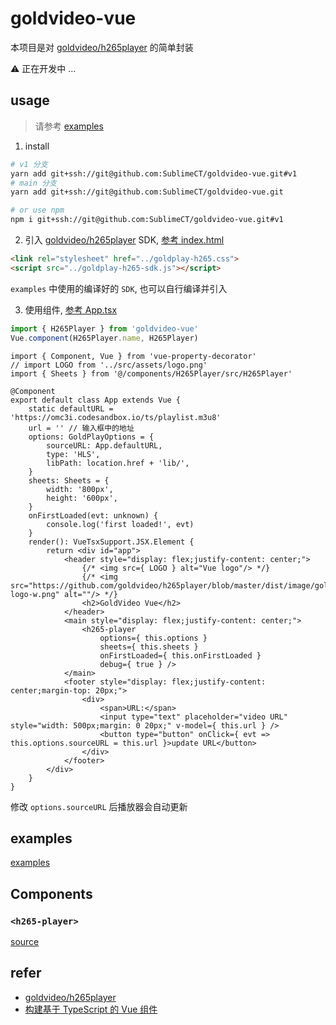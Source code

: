 # goldvideo-vue
本项目是对 [goldvideo/h265player](https://github.com/goldvideo/h265player) 的简单封装

⚠️ 正在开发中 ...

## usage
> 请参考 [examples](https://github.com/SublimeCT/goldvideo-vue/blob/main/examples/App.tsx)

1. install

```bash
# v1 分支
yarn add git+ssh://git@github.com:SublimeCT/goldvideo-vue.git#v1
# main 分支
yarn add git+ssh://git@github.com:SublimeCT/goldvideo-vue.git

# or use npm
npm i git+ssh://git@github.com:SublimeCT/goldvideo-vue.git#v1
```

2. 引入 [goldvideo/h265player](https://github.com/goldvideo/h265player) SDK, [参考 index.html](https://github.com/SublimeCT/goldvideo-vue/blob/main/public/index.html#L9)

```html
<link rel="stylesheet" href="../goldplay-h265.css">
<script src="../goldplay-h265-sdk.js"></script>
```

`examples` 中使用的编译好的 `SDK`, 也可以自行编译并引入

3. 使用组件, [参考 App.tsx](https://github.com/SublimeCT/goldvideo-vue/blob/main/examples/App.tsx)

```typescript
import { H265Player } from 'goldvideo-vue'
Vue.component(H265Player.name, H265Player)
```

```tsx
import { Component, Vue } from 'vue-property-decorator'
// import LOGO from '../src/assets/logo.png'
import { Sheets } from '@/components/H265Player/src/H265Player'

@Component
export default class App extends Vue {
    static defaultURL = 'https://omc3i.codesandbox.io/ts/playlist.m3u8'
    url = '' // 输入框中的地址
    options: GoldPlayOptions = {
        sourceURL: App.defaultURL,
        type: 'HLS',
        libPath: location.href + 'lib/',
    }
    sheets: Sheets = {
        width: '800px',
        height: '600px',
    }
    onFirstLoaded(evt: unknown) {
        console.log('first loaded!', evt)
    }
    render(): VueTsxSupport.JSX.Element {
        return <div id="app">
            <header style="display: flex;justify-content: center;">
                {/* <img src={ LOGO } alt="Vue logo"/> */}
                {/* <img src="https://github.com/goldvideo/h265player/blob/master/dist/image/goldvideo-logo-w.png" alt=""/> */}
                <h2>GoldVideo Vue</h2>
            </header>
            <main style="display: flex;justify-content: center;">
                <h265-player
                    options={ this.options }
                    sheets={ this.sheets }
                    onFirstLoaded={ this.onFirstLoaded }
                    debug={ true } />
            </main>
            <footer style="display: flex;justify-content: center;margin-top: 20px;">
                <div>
                    <span>URL:</span>
                    <input type="text" placeholder="video URL" style="width: 500px;margin: 0 20px;" v-model={ this.url } />
                    <button type="button" onClick={ evt => this.options.sourceURL = this.url }>update URL</button>
                </div>
            </footer>
        </div>
    }
}
```

修改 `options.sourceURL` 后播放器会自动更新

## examples
[examples](https://github.com/SublimeCT/goldvideo-vue/blob/main/examples/App.tsx)

## Components
### `<h265-player>`
[source](https://github.com/SublimeCT/goldvideo-vue/blob/main/src/components/H265Player/src/H265Player.tsx)

## refer
- [goldvideo/h265player](https://github.com/goldvideo/h265player)
- [构建基于 TypeScript 的 Vue 组件](https://www.cnblogs.com/jiekzou/p/13424352.html?tvd)
